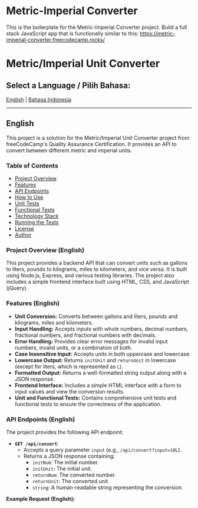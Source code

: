 # Metric-Imperial Converter

This is the boilerplate for the Metric-Imperial Converter project. Build a full stack JavaScript app that is functionally similar to this: https://metric-imperial-converter.freecodecamp.rocks/

# Metric/Imperial Unit Converter

## Select a Language / Pilih Bahasa:

[English](#english) | [Bahasa Indonesia](#bahasa-indonesia)

---

<h2 id="english">English</h2>

This project is a solution for the Metric/Imperial Unit Converter project from freeCodeCamp's Quality Assurance Certification. It provides an API to convert between different metric and imperial units.

### Table of Contents

- [Project Overview](#project-overview-english)
- [Features](#features-english)
- [API Endpoints](#api-endpoints-english)
- [How to Use](#how-to-use-english)
- [Unit Tests](#unit-tests-english)
- [Functional Tests](#functional-tests-english)
- [Technology Stack](#technology-stack-english)
- [Running the Tests](#running-the-tests-english)
- [License](#license-english)
- [Author](#author-english)

### <a name="project-overview-english"></a>Project Overview (English)

This project provides a backend API that can convert units such as gallons to liters, pounds to kilograms, miles to kilometers, and vice versa. It is built using Node.js, Express, and various testing libraries. The project also includes a simple frontend interface built using HTML, CSS, and JavaScript (jQuery).

### <a name="features-english"></a>Features (English)

*   **Unit Conversion:** Converts between gallons and liters, pounds and kilograms, miles and kilometers.
*   **Input Handling:** Accepts inputs with whole numbers, decimal numbers, fractional numbers, and fractional numbers with decimals.
*   **Error Handling:** Provides clear error messages for invalid input numbers, invalid units, or a combination of both.
*   **Case Insensitive Input:** Accepts units in both uppercase and lowercase.
*   **Lowercase Output:** Returns `initUnit` and `returnUnit` in lowercase (except for liters, which is represented as `L`).
*   **Formatted Output:** Returns a well-formatted string output along with a JSON response.
*   **Frontend Interface:** Includes a simple HTML interface with a form to input values and view the conversion results.
*   **Unit and Functional Tests:** Contains comprehensive unit tests and functional tests to ensure the correctness of the application.

### <a name="api-endpoints-english"></a>API Endpoints (English)

The project provides the following API endpoint:

*   **`GET /api/convert`**:
    *   Accepts a query parameter `input` (e.g., `/api/convert?input=10L`).
    *   Returns a JSON response containing:
        *   `initNum`: The initial number.
        *   `initUnit`: The initial unit.
        *   `returnNum`: The converted number.
        *   `returnUnit`: The converted unit.
        *   `string`: A human-readable string representing the conversion.

**Example Request (English):**